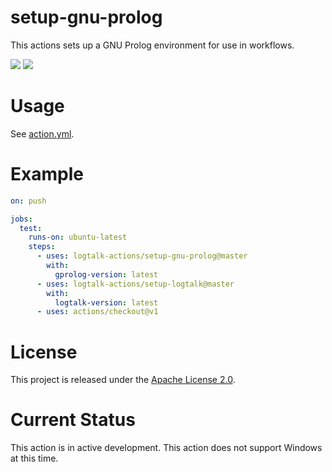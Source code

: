 # setup-gnu-prolog

This actions sets up a GNU Prolog environment for use in workflows.

![](https://github.com/logtalk-actions/setup-gnu-prolog/workflows/Test/badge.svg)
![](https://github.com/logtalk-actions/setup-gnu-prolog/workflows/Logtalk/badge.svg)

# Usage

See [action.yml](action.yml).

# Example

```yml
on: push

jobs:
  test:
    runs-on: ubuntu-latest
    steps:
      - uses: logtalk-actions/setup-gnu-prolog@master
        with:
          gprolog-version: latest
      - uses: logtalk-actions/setup-logtalk@master
        with:
          logtalk-version: latest
      - uses: actions/checkout@v1
```

# License

This project is released under the [Apache License 2.0](LICENSE).

# Current Status

This action is in active development. This action does not support Windows at this time.

